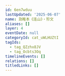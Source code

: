 ```yaml
---
id: 6en7wduu
lastUpdated: '2025-06-07'
name: 泐睢本《连山》・殄文
aliases: []
layer: 4
eventDate: null
categoryId: cat_uWLHUZtI
tagIds:
  - tag_QZzhx8JV
  - tag_Ocbts3Oq
timelineEvents: []
relations: []
titledLinks: []
---
```


